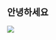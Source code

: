 ## 안녕하세요 
<a href="버튼을 눌렀을 때 이동할 링크" target="_blank"><img src="[https://img.shields.io/badge/뱃지레이블-배경색?style=뱃지모양&logo=로고&logoColor=로고색상](https://img.shields.io/badge/any_text-you_like-blue)"/></a>

